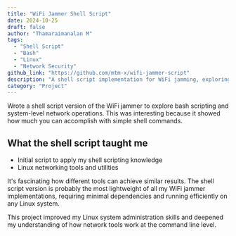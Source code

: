 ```yaml
---
title: "WiFi Jammer Shell Script"
date: 2024-10-25
draft: false
author: "Thamaraimanalan M"
tags:
  - "Shell Script"
  - "Bash"
  - "Linux"
  - "Network Security"
github_link: "https://github.com/mtm-x/wifi-jammer-script"
description: "A shell script implementation for WiFi jamming, exploring bash scripting and system administration."
category: "Project"
---
```


Wrote a shell script version of the WiFi jammer to explore bash scripting and system-level network operations. This was interesting because it showed how much you can accomplish with simple shell commands.

## What the shell script taught me

- Initial script to apply my shell scripting knowledge
- Linux networking tools and utilities

It's fascinating how different tools can achieve similar results. The shell script version is probably the most lightweight of all my WiFi jammer implementations, requiring minimal dependencies and running efficiently on any Linux system.

This project improved my Linux system administration skills and deepened my understanding of how network tools work at the command line level.